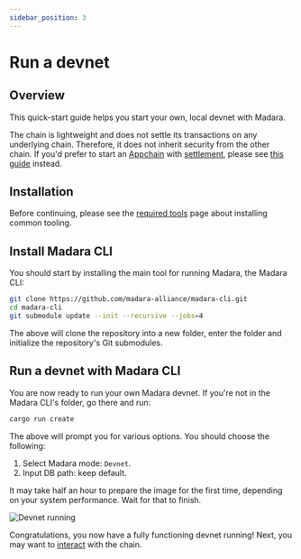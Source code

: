 ```yaml
---
sidebar_position: 3
---
```


# Run a devnet

## Overview

This quick-start guide helps you start your own, local devnet with Madara. 

The chain is lightweight and does not settle its transactions on any underlying chain. Therefore, it does not inherit security from the other chain. If you'd prefer to start an [Appchain](/concepts/appchain) with [settlement](/concepts/settlement), please see [this guide](/quickstart/run_appchain) instead.

## Installation

Before continuing, please see the [required tools](/tools) page about installing common tooling.

## Install Madara CLI

You should start by installing the main tool for running Madara, the Madara CLI:
```bash
git clone https://github.com/madara-alliance/madara-cli.git
cd madara-cli
git submodule update --init --recursive --jobs=4
```
The above will clone the repository into a new folder, enter the folder and initialize the repository's Git submodules.

## Run a devnet with Madara CLI

You are now ready to run your own Madara devnet. If you're not in the Madara CLI's folder, go there and run:

```bash
cargo run create
```
The above will prompt you for various options. You should choose the following:
1. Select Madara mode: `Devnet`.
1. Input DB path: keep default.

It may take half an hour to prepare the image for the first time, depending on your system performance. Wait for that to finish.

![Devnet running](/img/quickstart-devnet-start.png "Devnet is running")

Congratulations, you now have a fully functioning devnet running! Next, you may want to [interact](use_devnet) with the chain.